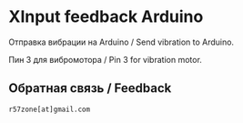 # XInput feedback Arduino
Отправка вибрации на Arduino / Send vibration to Arduino.

Пин 3 для вибромотора / Pin 3 for vibration motor.

## Обратная связь / Feedback
`r57zone[at]gmail.com`
